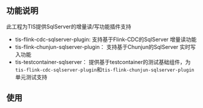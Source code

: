 ## 功能说明
此工程为TIS提供SqlServer的增量读/写功能插件支持

* tis-flink-cdc-sqlserver-plugin: 支持基于Flink-CDC的SqlServer 增量读功能
* tis-flink-chunjun-sqlserver-plugin： 支持基于Chunjun的SqlServer 实时写入功能
* tis-testcontainer-sqlserver： 提供基于testcontainer的测试基础组件，为`tis-flink-cdc-sqlserver-plugin`和`tis-flink-chunjun-sqlserver-plugin`单元测试支持

## 使用

